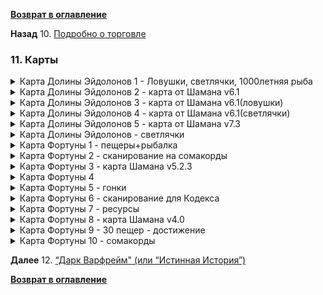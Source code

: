 **[Возврат в оглавление](index.md)**

**Назад** 10. [Подробно о торговле](10.md)



### 11. Карты

<details>
  <summary> Карта Долины Эйдолонов 1 - Ловушки, светлячки, 1000летняя рыба</summary>
  
![Карта 1](maps/Karta_Eidolon_01.jpg  "Карта Долины Эйдолонов")
    
</details>

<details>
  <summary> Карта Долины Эйдолонов 2 - карта от Шамана v6.1</summary>
  
![Карта 2](maps/Karta_Eidolon_02_6.1.jpg  "Карта Долины Эйдолонов")
    
</details>

<details>
  <summary> Карта Долины Эйдолонов 3 - карта от Шамана v6.1(ловушки)</summary>
  
![Карта 3](maps/Karta_Eidolon_03_6.1_hunt_eidolon.jpg  "Карта Долины Эйдолонов")
    
</details>

<details>
  <summary> Карта Долины Эйдолонов 4 - карта от Шамана v6.1(светлячки)</summary>
  
![Карта 4](maps/Karta_Eidolon_05_6.1_visp.jpg  "Карта Долины Эйдолонов")
    
</details>

<details>
  <summary> Карта Долины Эйдолонов 5 - карта от Шамана v7.3</summary>
  
![Карта 5](maps/Karta_Eidolon_06_7.3.jpg  "Карта Долины Эйдолонов")
    
</details>

<details>
  <summary> Карта Долины Эйдолонов - светлячки</summary>
  
![Карта 6](maps/Karta_Eidolon_07_visp.jpg  "Карта Долины Эйдолонов")
    
</details>

<details>
  <summary> Карта Фортуны 1 - пещеры+рыбалка</summary>
  
![Карта 7](maps/Karta_Fortuna_01.jpg  "Карта Фортуны")
    
</details>

<details>
  <summary> Карта Фортуны 2 - сканирование на сомакорды</summary>
  
![Карта 8](maps/Karta_Fortuna_02.jpg  "Карта Фортуны")
    
</details>

<details>
  <summary> Карта Фортуны 3 - карта Шамана v5.2.3</summary>
  
![Карта 9](maps/Karta_Fortuna_03.jpg  "Карта Фортуны")
    
</details>

<details>
  <summary> Карта Фортуны 4</summary>
  
![Карта 10](maps/Karta_Fortuna_04.jpg  "Карта Фортуны")
    
</details>

<details>
  <summary> Карта Фортуны 5 - гонки</summary>
  
![Карта 11](maps/Karta_Fortuna_05.jpg  "Карта Фортуны")
    
</details>

<details>
  <summary> Карта Фортуны 6 - сканирование для Кодекса</summary>
  
![Карта 12](maps/Karta_Fortuna_06.jpg  "Карта Фортуны")
    
</details>

<details>
  <summary> Карта Фортуны 7 - ресурсы</summary>
  
![Карта 14](maps/Karta_Fortuna_08.jpg  "Карта Фортуны")
    
</details>

<details>
  <summary> Карта Фортуны 8 - карта Шамана v4.0</summary>
  
![Карта 15](maps/Karta_Fortuna_09.jpg  "Карта Фортуны")
    
</details>

<details>
  <summary> Карта Фортуны 9 - 30 пещер - достижение</summary>
  
![Карта 16](maps/Karta_Fortuna_10_caves.jpg  "Карта Фортуны")
    
</details>

<details>
  <summary> Карта Фортуны 10 - сомакорды</summary>
  
![Карта 17](maps/Karta_Fortuna_11_somacords.jpg  "Карта Фортуны")
    
</details>

**Далее** 12. [“Дарк Варфрейм" (или “Истинная История”)](12.md)

**[Возврат в оглавление](index.md)**


